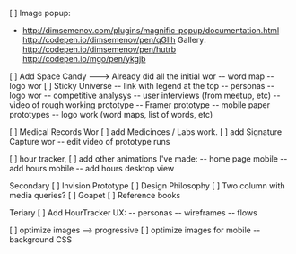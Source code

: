 [ ] Image popup:
  - http://dimsemenov.com/plugins/magnific-popup/documentation.html
    http://codepen.io/dimsemenov/pen/qGIlh
    Gallery: http://codepen.io/dimsemenov/pen/hutrb
    http://codepen.io/mgo/pen/ykgjb

[ ] Add Space Candy
  ---> Already did all the initial wor 
    -- word map
    -- logo wor
[ ] Sticky Universe
  -- link with legend at the top
  -- personas
  -- logo wor
  -- competitive analysys
  -- user interviews (from meetup, etc)
  -- video of rough working prototype 
  -- Framer prototype
  -- mobile paper prototypes
  -- logo work (word maps, list of words, etc)

[ ] Medical Records Wor
  [ ] add Medicinces / Labs work.
  [ ] add Signature Capture wor
      -- edit video of prototype runs

[ ]  hour tracker, 
      [ ] add other animations I've made:
        -- home page mobile
        -- add hours mobile
        -- add hours desktop view


Secondary
[ ] Invision Prototype
[ ] Design Philosophy
[ ] Two column with media queries? 
[ ] Goapet
[ ] Reference books


Teriary
[ ] Add HourTracker UX:
  -- personas
  -- wireframes
  -- flows

[ ] optimize images --> progressive 
[ ] optimize images for mobile
  -- background CSS
